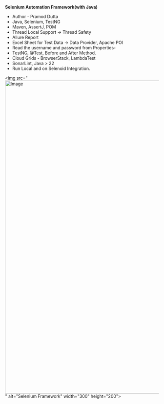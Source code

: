 **Selenium Automation Framework(with Java)**
* Author - Pramod Dutta
* Java, Selenium, TestNG
* Maven, AssertJ, POM
* Thread Local Support → Thread Safety
* Allure Report
* Excel Sheet for Test Data → Data Provider, Apache POI
* Read the username and password from Properties-
* TestNG, @Test, Before and After Method.
* Cloud Grids - BrowserStack, LambdaTest
* SonarLint, Java > 22
* Run Local and on Selenoid Integration.

<img src="<img width="1024" alt="Image" src="https://github.com/user-attachments/assets/e57a68a5-fe4e-4128-ba6e-145808f9341f" />" alt="Selenium Framework" width="300" height="200">